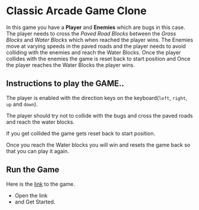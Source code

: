 <!-- frontend-nanodegree-arcade-game===============================Students should use this [rubric](https://review.udacity.com/#!/projects/2696458597/rubric) for self-checking their submission. Make sure the functions you write are **object-oriented** - either class functions (like Player and Enemy) or class prototype functions such as Enemy.prototype.checkCollisions, and that the keyword 'this' is used appropriately within your class and class prototype functions to refer to the object the function is called upon. Also be sure that the **readme.md** file is updated with your instructions on both how to 1. Run and 2. Play your arcade game.For detailed instructions on how to get started, check out this [guide](https://docs.google.com/document/d/1v01aScPjSWCCWQLIpFqvg3-vXLH2e8_SZQKC8jNO0Dc/pub?embedded=true). -->

# Classic Arcade Game Clone
In this game you have a **Player** and **Enemies** which are bugs in this case. The player needs to cross the _Paved Road Blocks_  between the _Grass Blocks_ and _Water Blocks_ which when reached the player wins. The Enemies move at varying speeds in the paved roads and the player needs to avoid colliding with the enemies and reach the Water Blocks. Once the player collides with the enemies the game is reset back to start position and Once the player reaches the Water Blocks the player wins.

## Instructions to play the GAME..
The player is enabled with the direction keys on the keyboard(`left`, `right`, `up` and `down`).

The player should try not to collide with the bugs and cross the paved roads and reach the water blocks.

If you get collided the game gets reset back to start position.

Once you reach the Water blocks you will win and resets the game back so that you can play it again.

## Run the Game
Here is the [link](https://cdn.rawgit.com/nikhilganta/Udacity-Project-6-Classic-Arcade-Game-Clone/feb93d42/index.html) to the game.
- Open the link
- and Get Started.
